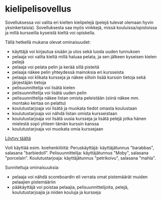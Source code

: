 # kielipelisovellus

Sovelluksessa voi valita eri kielten kielipelejä (pelejä tulevat olemaan hyvin yksinkertaisia). Sovelluksesta saa myös vinkkejä, missä kouluissa/opistoissa ja millä kursseilla kyseistä kieltä voi opiskella. 

Tällä hetkellä mukana olevat ominaisuudet:
- käyttäjä voi kirjautua sisään ja ulos sekä luoda uuden tunnuksen
- pelaaja voi valita kieltä millä haluaa pelata, ja sen jälkeen kyseisen kielen pelejä
- pelaaja voi pelata pelin ja kerää sillä pisteitä
- pelaaja näkee pelin yhteydessä mainoksia eri kursseista
- pelaaja voi klikata kursseja ja näkee silloin lisää kurssin tietoja sekä järjestäjän tietoja
- pelisuunnittelija voi lisätä kielen
- pelisuunnittelija voi lisätä uuden pelin
- pelisuunnittelija näkee listan omista peleistään (siinä näkee mm. montako kertaa on pelattu)
- koulutustarjoaja voi lisätä ja muokata tiedot omasta koulustaan
- koulutustarjoaja voi nähdä listan omista kursseistaan
- koulutustarjoaja voi lisätä uusia kursseja ja lisätä pelejä jotka hänen mielestä sopii yhteen tämän kurssin kanssa
- koulutustarjoaja voi muokata omia kurssejaan

[Löytyy täältä](https://ruja-kieli.herokuapp.com/)

Voit käyttää esim. koehenkilöitä:
Peruskäyttäjä: käyttäjätunnus "barabbas", salasana "barbiedoll".
Pelisuunnittelija: käyttäjätunnus "Moby", salasana "porcelain".
Koulutustarjoaja: käyttäjätunnus "petrikoivu", salasana "mahla".

Sunniteltuja ominaisuuksia:
- pelaaja voi nähdä scoreboardin eli verrata omat pistemäärät muiden pelaajien pistemääriin
- pääkäyttäjä voi poistaa pelaajia, pelisuunnittelijoita, pelejä, koulutustarjoajia ja niiden kouluja ja kursseja
